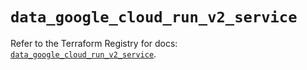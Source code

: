 # `data_google_cloud_run_v2_service`

Refer to the Terraform Registry for docs: [`data_google_cloud_run_v2_service`](https://registry.terraform.io/providers/hashicorp/google-beta/5.40.0/docs/data-sources/google_cloud_run_v2_service).
